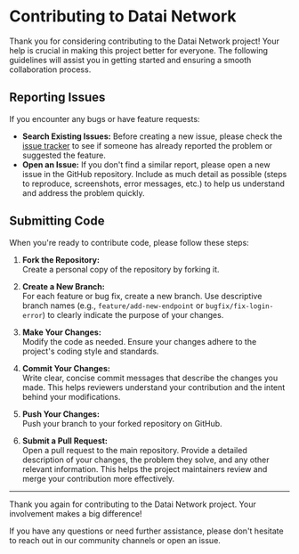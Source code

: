 # Contributing to Datai Network

Thank you for considering contributing to the Datai Network project! Your help is crucial in making this project better for everyone. The following guidelines will assist you in getting started and ensuring a smooth collaboration process.

## Reporting Issues

If you encounter any bugs or have feature requests:

- **Search Existing Issues:** Before creating a new issue, please check the [issue tracker](https://github.com/Datai-Network/datai-projections-sdk/issues) to see if someone has already reported the problem or suggested the feature.
- **Open an Issue:** If you don't find a similar report, please open a new issue in the GitHub repository. Include as much detail as possible (steps to reproduce, screenshots, error messages, etc.) to help us understand and address the problem quickly.

## Submitting Code

When you're ready to contribute code, please follow these steps:

1. **Fork the Repository:**  
   Create a personal copy of the repository by forking it.

2. **Create a New Branch:**  
   For each feature or bug fix, create a new branch. Use descriptive branch names (e.g., `feature/add-new-endpoint` or `bugfix/fix-login-error`) to clearly indicate the purpose of your changes.

3. **Make Your Changes:**  
   Modify the code as needed. Ensure your changes adhere to the project's coding style and standards.

4. **Commit Your Changes:**  
   Write clear, concise commit messages that describe the changes you made. This helps reviewers understand your contribution and the intent behind your modifications.

5. **Push Your Changes:**  
   Push your branch to your forked repository on GitHub.

6. **Submit a Pull Request:**  
   Open a pull request to the main repository. Provide a detailed description of your changes, the problem they solve, and any other relevant information. This helps the project maintainers review and merge your contribution more effectively.

---

Thank you again for contributing to the Datai Network project. Your involvement makes a big difference!

If you have any questions or need further assistance, please don't hesitate to reach out in our community channels or open an issue.
